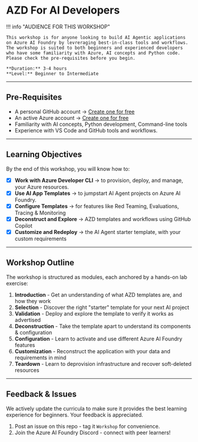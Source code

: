 # AZD For AI Developers

!!! info "AUDIENCE FOR THIS WORKSHOP"
   
    This workshop is for anyone looking to build AI Agentic applications on Azure AI Foundry by levreraging best-in-class tools and workflows. The workshop is suited to both beginners and experienced developers who have some familiarity with Azure, AI concepts and Python code. Please check the pre-requisites before you begin.

    **Duration:** 3-4 hours  
    **Level:** Beginner to Intermediate  

---


## Pre-Requisites

- A personal GitHub account → [Create one for free](https://github.com/signup)
- An active Azure account → [Create one for free](https://aka.ms/free)
- Familiarity with AI concepts, Python development, Command-line tools
- Experience with VS Code and GitHub tools and workflows.

---

## Learning Objectives

By the end of this workshop, you will know how to:

- [X] **Work with Azure Developer CLI** → to provision, deploy, and manage, your Azure resources.
- [X] **Use AI App Templates** →  to jumpstart AI Agent projects on Azure AI Foundry.
- [X] **Configure Templates** →  for features like Red Teaming, Evaluations, Tracing & Monitoring
- [X] **Deconstruct and Explore** →  AZD templates and workflows using GitHub Copilot
- [X] **Customize and Redeploy** →  the AI Agent starter template, with your custom requirements

---

## Workshop Outline

The workshop is structured as modules, each anchored by a hands-on lab exercise:

1. **Introduction** - Get an understanding of what AZD templates are, and how they work
1. **Selection** - Discover the right "starter" template for your next AI project
1. **Validation** - Deploy and explore the template to verify it works as advertised
1. **Deconstruction** - Take the template apart to understand its components & configuration
1. **Configuration** - Learn to activate and use different Azure AI Foundry features
1. **Customization** - Reconstruct the application with your data and requirements in mind
1. **Teardown** - Learn to deprovision infrastructure and recover soft-deleted resources

---

## Feedback & Issues

We actively update the curricula to make sure it provides the best learning experience for beginners. Your feedback is appreciated.

1. Post an issue on this repo - tag it `Workshop` for convenience.
1. Join the Azure AI Foundry Discord - connect with peer learners!
